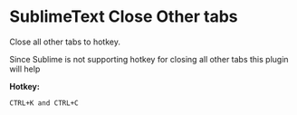 SublimeText Close Other tabs
====

Close all other tabs to hotkey.

Since Sublime is not supporting hotkey for closing all other tabs this plugin will help


**Hotkey:**
    
    CTRL+K and CTRL+C
